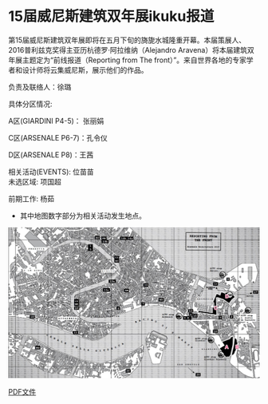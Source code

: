 # 15届威尼斯建筑双年展ikuku报道

第15届威尼斯建筑双年展即将在五月下旬的旖旎水城隆重开幕。本届策展人、2016普利兹克奖得主亚历杭德罗·阿拉维纳（Alejandro Aravena）将本届建筑双年展主题定为“前线报道（Reporting from The front）”。来自世界各地的专家学者和设计师将云集威尼斯，展示他们的作品。

负责及联络人：徐璐 


具体分区情况:


A区(GIARDINI P4-5)： 张丽娟

C区(ARSENALE P6-7)：孔令仪

D区(ARSENALE P8)：王茜


相关活动(EVENTS): 位苗苗    
未选区域: 项国超    

前期工作: 杨茹      


* 其中地图数字部分为相关活动发生地点。


![map](images/vmap1.jpg)

[PDF文件](15mia.pdf)